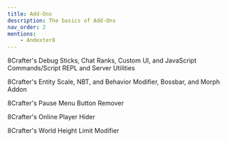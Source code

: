 ```yaml
---
title: Add-Ons
description: The basics of Add-Ons
nav_order: 2
mentions:
    - Andexter8
---
```


<template-Stub />

<CardGrid>

<Card title="Debug Sticks" link="./debug-sticks" image="/assets/images/add-on_cover_art/andexdb.png">

8Crafter's Debug Sticks, Chat Ranks, Custom UI, and JavaScript Commands/Script REPL and Server Utilities

</Card>

<Card title="Entity Scale" link="./entity-scale" image="/assets/images/add-on_cover_art/andexsa.png">

8Crafter's Entity Scale, NBT, and Behavior Modifier, Bossbar, and Morph Addon

</Card>

<Card title="Pause Menu Button Remover" link="./pause-menu-button-remover" image="/assets/images/icons/missing_pack_icon.png">

8Crafter's Pause Menu Button Remover

</Card>

<Card title="Online Player Hider" link="./online-player-hider" image="/assets/images/icons/missing_pack_icon.png">

8Crafter's Online Player Hider

</Card>

<Card title="World Height Limit Modifier" link="./world-height-limit-modifier" image="/assets/images/icons/missing_pack_icon.png">

8Crafter's World Height Limit Modifier

</Card>

</CardGrid>
